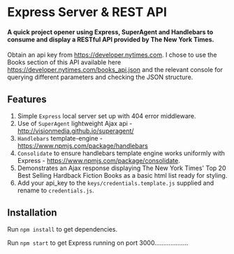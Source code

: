 # Express Server & REST API

#### A quick project opener using Express, SuperAgent and Handlebars to consume and display a RESTful API provided by The New York Times.

Obtain an api key from https://developer.nytimes.com.
I chose to use the Books section of this API available here https://developer.nytimes.com/books_api.json and the relevant console for querying different parameters and checking the JSON structure.

## Features

1. Simple <code>Express</code> local server set up with 404 error middleware.
2. Use of <code>SuperAgent</code> lightweight Ajax api - http://visionmedia.github.io/superagent/
3. <code>Handlebars</code> template-engine - https://www.npmjs.com/package/handlebars
4. <code>Consolidate</code> to ensure handlebars template engine works uniformly with Express - https://www.npmjs.com/package/consolidate.
5. Demonstrates an Ajax response displaying The New York Times' Top 20 Best Selling Hardback Fiction Books as a basic html list ready for styling.
6. Add your api_key to the <code>keys/credentials.template.js</code> supplied and rename to <code>credentials.js</code>.

## Installation

Run <code>npm install</code> to get dependencies.

Run <code>npm start</code> to get Express running on port 3000...................

